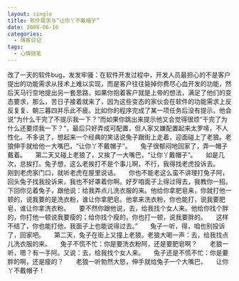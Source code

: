 ```yaml
---
layout: single
title: 软件需求与“让你丫不戴帽子”
date: 2008-06-16
categories:
  - 博客日记
tags:
  - 心情随笔
---
```


改了一天的软件bug，发发牢骚：在软件开发过程中，开发人员最担心的不是客户提出的功能需求从技术上难以实现，而是客户往往毙掉你费尽心血开发的功能，然后天马行空地提出另一套思路，如果你抱着客户就是上帝的想法，满足了他们的变态要求，那么，苦日子接着就来了，因为这些变态的家伙会在软件的功能需求上反反复复、朝三暮四并乐此不疲。比如你的程序完成了某一项任务后没有提示，他会说“为什么干完了不提示我一下？”而如果你跳出来提示他又会觉得很烦“干完了为什么还要烦我一下？”，最后只好弄成可配置，但人家又嫌配置起来太罗嗦，不人性化。不多说了，想起来一个经典的笑话说兔子跟街上走着，迎面碰上了老狼。老狼伸手就给他一大嘴巴，“让你丫不戴帽子”。　　兔子很郁闷地回家了，弄一帽子戴着。　　第二天又碰上老狼了，又挨了一大嘴巴，“让你丫戴帽子”。　　如是几次，总挨打。兔子想，这么老挨打不是个事儿啊，不行，我得找老虎投诉去。　　刚到老虎家门口，就听老虎在屋里说话。　　你也不能老这么蛮不讲理打兔子阿，回头兔子找我投诉来，我也不好罩着你啊。好歹咱面子上得过得去，我教你一招。　　下回你见着兔子，跟他说：给我弄点儿洗衣服的来。他给你拿肥皂来，你就打他一顿的，说我要的是洗衣粉，谁让你拿肥皂。他拿来洗衣粉，你也能打，说我要肥皂，谁让你拿洗衣粉。　　要不然你跟他说，去，给我找个女人来。他给你找个胖的，你打他一顿说我要瘦的；给你找个瘦的，你也打一顿，说我要胖的。　　这样不结了，你也能打他，我面子上也能说得过去。”　　兔子一听，得，咱也别投诉了，回家吧。　　第二天，兔子在街上又撞上老狼。老狼大喝一声：去，给我找点儿洗衣服的来。　　兔子不慌不忙：你是要洗衣粉阿，还是要肥皂啊？　　老狼一听，嗯？有一手阿。又说：去，给我找个女人来。　　兔子还是不慌不忙：你是要胖的啊，还是瘦的？　　老狼一听勃然大怒，伸手就给兔子一个大嘴巴，　　让你丫不戴帽子！
